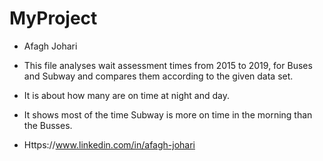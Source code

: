 # MyProject
- Afagh Johari

- This file analyses wait assessment times from 2015 to 2019, for Buses and Subway and compares them according to the given data set.
- It is about how many are on time at night and day.
- It shows most of the time Subway is more on time in the morning than the Busses.
- Https://www.linkedin.com/in/afagh-johari
